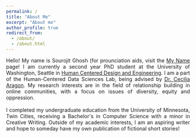 ```yaml
---
permalink: /
title: "About Me"
excerpt: "About me"
author_profile: true
redirect_from: 
  - /about/
  - /about.html
---
```


<div align="justify"> Hello! My name is Sourojit Ghosh (for prounciation aids, visit the <a href = "https://sourojitghosh.github.io/myname/">My Name</a> page! I am currently a second year PhD student at the University of Washington, Seattle in <a href = "https://www.hcde.washington.edu/">Human Centered Design and Engineering</a>. I am a part of the Human-Centered Data Sciences Lab, being advised by <a href = "https://faculty.washington.edu/aragon/">Dr. Cecilia Aragon</a>. My research interests are in the field of relationship building in online communities, with a focus on issues of diversity, equity and oppression. <br><br>
  I completed my undergraduate education from the University of Minnesota, Twin Cities, receiving a Bachelor's in Computer Science with a minor in Creative Writing. Outside of my academic interests, I am an aspiring writer and hope to someday have my own publication of fictional short stories! </div>
